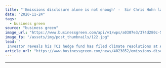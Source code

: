 ```yaml
---
title: "'Emissions disclosure alone is not enough' -  Sir Chris Hohn launches investor campaign for AGM climate votes"
date: "2020-11-24"
tags: 
  - business green
source: "business green"
image_url: "https://www.businessgreen.com/api/v1/wps/a0307e3/374d280c-50ec-47e8-a1eb-2b82e6ef4509/6/andreas-felske-oQEdDIMEIlc-unsplash-185x114.jpg"
image_fp: "/assets/img/post_thumbnails/122.jpg"
lead: "
 Investor reveals his TCI hedge fund has filed climate resolutions at Alphabet, S&P, and Moody's as he launched campaign to force hundreds more companies to give shareholders annual climate vote ..."
article_url: "https://www.businessgreen.com/news/4023852/emissions-disclosure-sir-chris-hohn-launches-investor-campaign-agm-climate-votes"
---
```


---
